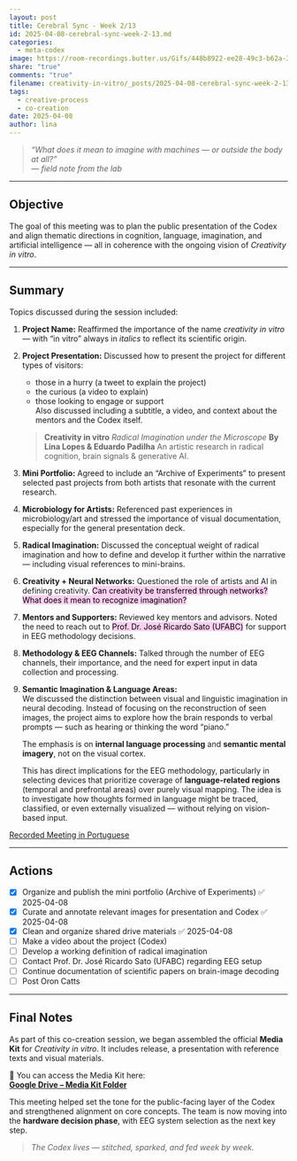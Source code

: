 ```yaml
---
layout: post
title: Cerebral Sync - Week 2/13
id: 2025-04-08-cerebral-sync-week-2-13.md
categories:
  - meta-codex
image: https://room-recordings.butter.us/Gifs/448b8922-ee28-49c3-b62a-3a02f6dd820d/output_0.gif
share: "true"
comments: "true"
filename: creativity-in-vitro/_posts/2025-04-08-cerebral-sync-week-2-13.md
tags:
  - creative-process
  - co-creation
date: 2025-04-08
author: lina
---
```



> _“What does it mean to imagine with machines — or outside the body at all?”_  
> _— field note from the lab_

---

## Objective

The goal of this meeting was to plan the public presentation of the Codex and align thematic directions in cognition, language, imagination, and artificial intelligence — all in coherence with the ongoing vision of *Creativity in vitro*.

---

## Summary

Topics discussed during the session included:

1. **Project Name:** Reaffirmed the importance of the name *creativity in vitro* — with “in vitro” always in *italics* to reflect its scientific origin.

2. **Project Presentation:** Discussed how to present the project for different types of visitors:
   - those in a hurry (a tweet to explain the project)
   - the curious (a video to explain)
   - those looking to engage or support  
   Also discussed including a subtitle, a video, and context about the mentors and the Codex itself.

	> **Creativity in vitro**
	_Radical Imagination under the Microscope_
	> **By Lina Lopes & Eduardo Padilha**
	An artistic research in radical cognition, brain signals & generative AI.

3. **Mini Portfolio:** Agreed to include an “Archive of Experiments” to present selected past projects from both artists that resonate with the current research.

4. **Microbiology for Artists:** Referenced past experiences in microbiology/art and stressed the importance of visual documentation, especially for the general presentation deck.

5. **Radical Imagination:** Discussed the conceptual weight of radical imagination and how to define and develop it further within the narrative — including visual references to mini-brains.

6. **Creativity + Neural Networks:** Questioned the role of artists and AI in defining creativity. <mark style="background: #FFB8EBA6;">Can creativity be transferred through networks? What does it mean to recognize imagination?</mark>

7. **Mentors and Supporters:** Reviewed key mentors and advisors. Noted the need to reach out to <mark style="background: #FFB8EBA6;">Prof. Dr. José Ricardo Sato (UFABC)</mark> for support in EEG methodology decisions.

8. **Methodology & EEG Channels:** Talked through the number of EEG channels, their importance, and the need for expert input in data collection and processing.

9. **Semantic Imagination & Language Areas:**  
	We discussed the distinction between visual and linguistic imagination in neural decoding. Instead of focusing on the reconstruction of seen images, the project aims to explore how the brain responds to verbal prompts — such as hearing or thinking the word “piano.”  
	
	The emphasis is on **internal language processing** and **semantic mental imagery**, not on the visual cortex.  
	
	This has direct implications for the EEG methodology, particularly in selecting devices that prioritize coverage of **language-related regions** (temporal and prefrontal areas) over purely visual mapping. The idea is to investigate how thoughts formed in language might be traced, classified, or even externally visualized — without relying on vision-based input.

[Recorded Meeting in Portuguese](https://share.butter.us/recap/68dcc515-e62b-4787-9ca7-b37c53f6aedc)

---

## Actions

- [x] Organize and publish the mini portfolio (Archive of Experiments) ✅ 2025-04-08
- [x] Curate and annotate relevant images for presentation and Codex ✅ 2025-04-08
- [x] Clean and organize shared drive materials ✅ 2025-04-08
- [ ] Make a video about the project (Codex)
- [ ] Develop a working definition of radical imagination
- [ ] Contact Prof. Dr. José Ricardo Sato (UFABC) regarding EEG setup
- [ ] Continue documentation of scientific papers on brain-image decoding
- [ ] Post Oron Catts

---

## Final Notes

As part of this co-creation session, we began assembled the official **Media Kit** for _Creativity in vitro_. It includes release, a presentation with reference texts and visual materials.

🧾 You can access the Media Kit here:  
[**Google Drive – Media Kit Folder**](https://drive.google.com/drive/folders/1VJKqxi1FL1uDeRoOvUFVCTraRkuRji0Q?usp=sharing)

This meeting helped set the tone for the public-facing layer of the Codex and strengthened alignment on core concepts. The team is now moving into the **hardware decision phase**, with EEG system selection as the next key step.

> _The Codex lives — stitched, sparked, and fed week by week._